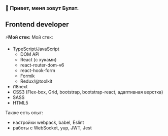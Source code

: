 ### 👋 Привет, меня зовут Булат. 

<!--
**k1ntsugi1/k1ntsugi1** is a ✨ _special_ ✨ repository because its `README.md` (this file) appears on your GitHub profile.

Here are some ideas to get you started:

- 🔭 I’m currently working on ...
- 🌱 I’m currently learning ...
- 👯 I’m looking to collaborate on ...
- 🤔 I’m looking for help with ...
- 💬 Ask me about ...
- 📫 How to reach me: ...
- 😄 Pronouns: ...
- ⚡ Fun fact: ...
-->
## Frontend developer
⚡**Мой стек:**
Мой стек:
- TypeScript/JavaScript
  - DOM API
  - React (с хуками)
  - react-router-dom-v6
  - react-hook-form
  - Formik
  - Redux/@toolkit
- i18next
- CSS3 (Flex-box, Grid, bootstrap, bootstrap-react, адаптивная верстка)
- SASS
- HTML5

Также есть опыт:
- настройки webpack, babel, Eslint
- работы с WebSocket, yup, JWT, Jest

